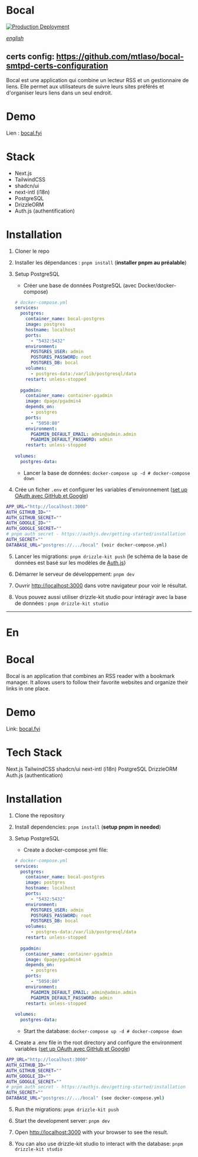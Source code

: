 # Bocal
[![Production Deployment](https://github.com/mtlaso/bocal/actions/workflows/deploy-production.yml/badge.svg)](https://github.com/mtlaso/bocal/actions/workflows/deploy-production.yml)

[*english*](#En)

certs config: https://github.com/mtlaso/bocal-smtpd-certs-configuration
---

Bocal est une application qui combine un lecteur RSS et un gestionnaire de liens.
Elle permet aux utilisateurs de suivre leurs sites préférés et d'organiser leurs liens dans un seul endroit.

# Demo
Lien : [bocal.fyi](https://bocal.fyi)

# Stack

- Next.js
- TailwindCSS
- shadcn/ui
- next-intl (i18n)
- PostgreSQL
- DrizzleORM
- Auth.js (authentification)

# Installation

1. Cloner le repo

2. Installer les dépendances : `pnpm install` (**installer pnpm au préalable**)

3. Setup PostgreSQL

    * Créer une base de données PostgreSQL (avec Docker/docker-compose)
    ```yml
    # docker-compose.yml
    services:
      postgres:
        container_name: bocal-postgres
        image: postgres
        hostname: localhost
        ports:
          - "5432:5432"
        environment:
          POSTGRES_USER: admin
          POSTGRES_PASSWORD: root
          POSTGRES_DB: bocal
        volumes:
          - postgres-data:/var/lib/postgresql/data
        restart: unless-stopped
  
      pgadmin:
        container_name: container-pgadmin
        image: dpage/pgadmin4
        depends_on:
          - postgres
        ports:
          - "5050:80"
        environment:
          PGADMIN_DEFAULT_EMAIL: admin@admin.admin
          PGADMIN_DEFAULT_PASSWORD: admin
        restart: unless-stopped
  
    volumes:
      postgres-data:
    ```
  
    * Lancer la base de données: `docker-compose up -d # docker-compose down`

5. Crée un ficher `.env` et configurer les variables d'environnement ([set up OAuth avec GitHub et Google](https://authjs.dev/getting-started/authentication/oauth))
```bash
APP_URL="http://localhost:3000"
AUTH_GITHUB_ID=""
AUTH_GITHUB_SECRET=""
AUTH_GOOGLE_ID=""
AUTH_GOOGLE_SECRET=""
# pnpm auth secret - https://authjs.dev/getting-started/installation
AUTH_SECRET=""
DATABASE_URL="postgres://.../bocal" (voir docker-compose.yml)
```

5. Lancer les migrations: `pnpm drizzle-kit push` (le schéma de la base de données est basé sur les modèles de [Auth.js](https://authjs.dev/))

6. Démarrer le serveur de développement: `pnpm dev`

7. Ouvrir [http://localhost:3000](http://localhost:3000) dans votre navigateur pour voir le résultat.

8. Vous pouvez aussi utiliser drizzle-kit studio pour intéragir avec la base de données : `pnpm drizzle-kit studio`

---
# En

# Bocal

Bocal is an application that combines an RSS reader with a bookmark manager. It allows users to follow their favorite websites and organize their links in one place.

# Demo
Link: [bocal.fyi](https://bocal.fyi)

# Tech Stack

Next.js
TailwindCSS
shadcn/ui
next-intl (i18n)
PostgreSQL
DrizzleORM
Auth.js (authentication)

# Installation

1. Clone the repository

2. Install dependencies: `pnpm install` (**setup pnpm in needed**)

3. Setup PostgreSQL
    * Create a docker-compose.yml file:
    ```yml
    # docker-compose.yml
    services:
      postgres:
        container_name: bocal-postgres
        image: postgres
        hostname: localhost
        ports:
          - "5432:5432"
        environment:
          POSTGRES_USER: admin
          POSTGRES_PASSWORD: root
          POSTGRES_DB: bocal
        volumes:
          - postgres-data:/var/lib/postgresql/data
        restart: unless-stopped
  
      pgadmin:
        container_name: container-pgadmin
        image: dpage/pgadmin4
        depends_on:
          - postgres
        ports:
          - "5050:80"
        environment:
          PGADMIN_DEFAULT_EMAIL: admin@admin.admin
          PGADMIN_DEFAULT_PASSWORD: admin
        restart: unless-stopped
  
    volumes:
      postgres-data:
    ```
    * Start the database: `docker-compose up -d # docker-compose down`

4. Create a .env file in the root directory and configure the environment variables ([set up OAuth avec GitHub et Google](https://authjs.dev/getting-started/authentication/oauth))
```bash
APP_URL="http://localhost:3000"
AUTH_GITHUB_ID=""
AUTH_GITHUB_SECRET=""
AUTH_GOOGLE_ID=""
AUTH_GOOGLE_SECRET=""
# pnpm auth secret - https://authjs.dev/getting-started/installation
AUTH_SECRET=""
DATABASE_URL="postgres://.../bocal" (see docker-compose.yml)
```

5. Run the migrations: `pnpm drizzle-kit push`

6. Start the development server: `pnpm dev`

7. Open [http://localhost:3000](http://localhost:3000) with your browser to see the result.

8. You can also use drizzle-kit studio to interact with the database: `pnpm drizzle-kit studio`
